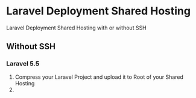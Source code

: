 # Laravel Deployment Shared Hosting
Laravel Deployment Shared Hosting with or without SSH

## Without SSH
### Laravel 5.5

1. Compress your Laravel Project and upload it to Root of your Shared Hosting
2. 
